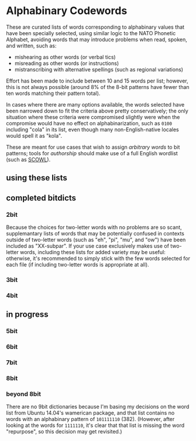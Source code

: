 # Alphabinary Codewords

These are curated lists of words corresponding to alphabinary values that have been specially selected, using similar logic to the NATO Phonetic Alphabet, avoiding words that may introduce problems when read, spoken, and written, such as:

- mishearing as other words (or verbal tics)
- misreading as other words (or instructions)
- mistranscribing with alternative spellings (such as regional variations)

Effort has been made to include between 10 and 15 words per list; however, this is not always possible (around 8% of the 8-bit patterns have fewer than ten words matching their pattern total).

In cases where there are many options available, the words selected have been narrowed down to fit the criteria above pretty conservatively; the only situation where these criteria were compromised slightly were when the compromise would have no effect on alphabinarization, such as `0100` including "cola" in its list, even though many non-English-native locales would spell it as "kola".

These are meant for use cases that wish to assign *arbitrary words* to bit patterns; tools for *authorship* should make use of a full English wordlist (such as [SCOWL](https://github.com/en-wl/wordlist)).

## using these lists

## completed bitdicts

### 2bit

Because the choices for two-letter words with no problems are so scant, supplemantary lists of words that may be potentially confused in contexts outside of two-letter words (such as "eh", "pi", "mu", and "ow") have been included as "XX-subpar". If your use case exclusively makes use of two-letter words, including these lists for added variety may be useful: otherwise, it's recommended to simply stick with the few words selected for each file (if including two-letter words is appropriate at all).

### 3bit

### 4bit

## in progress

### 5bit

### 6bit

### 7bit

### 8bit

### beyond 8bit

There are no 9bit dictionaries because I'm basing my decisions on the word list from Ubuntu 14.04's wamerican package, and that list contains no words with an alphabinary pattern of `101111110` (382). (However, after looking at the words for `1111110`, it's clear that that list is missing the word "repurpose", so this decision may get revisited.)
